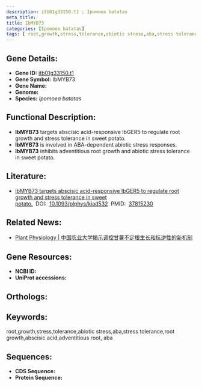```yaml
---
description: itb01g33150.t1 ; Ipomoea batatas
meta_title:
title: IbMYB73
categories: [Ipomoea batatas]
tags: [ root,growth,stress,tolerance,abiotic stress,aba,stress tolerance,root growth,abscisic acid,adventitious root, aba  ]
---
```


## Gene Details:
- **Gene ID:**	[itb01g33150.t1]()
- **Gene Symbol:** IbMYB73
- **Gene Name:** 
- **Genome:** []()
- **Species:** *Ipomoea batatas*

## Functional Description:
   - **IbMYB73** targets abscisic acid-responsive IbGER5 to regulate root growth and stress tolerance in sweet potato.
   - **IbMYB73** is involved in ABA-dependent abiotic stress responses.
   - **IbMYB73** inhibits adventitious root growth and abiotic stress tolerance in sweet potato.

## Literature:
   - [IbMYB73 targets abscisic acid-responsive IbGER5 to regulate root growth and stress tolerance in sweet potato.]( https://academic.oup.com/plphys/advance-article/doi/10.1093/plphys/kiad532/7303851?login=true)&nbsp;&nbsp;DOI:&nbsp;&nbsp;[10.1093/plphys/kiad532](https://academic.oup.com/plphys/advance-article/doi/10.1093/plphys/kiad532/7303851?login=true)&nbsp;&nbsp;PMID:&nbsp;&nbsp;[37815230](https://pubmed.ncbi.nlm.nih.gov/37815230/)

## Related News:
   - [Plant Physiology | 中国农业大学揭示调控甘薯不定根生长和抗逆性的新机制](https://mp.weixin.qq.com/s?__biz=Mzg3MDEwNDEyMg==&mid=2247557662&idx=5&sn=a71d37e7ca5281f3e6f47e8f1751c001&chksm=cf718dd418e281b822e284b2860697f695fd9725b4427fda816907e819c6795b8fec63be69bd&scene=27#wechat_redirect)

## Gene Resources:
- **NCBI ID:** [](https://www.ncbi.nlm.nih.gov/gene/?term=)
- **UniProt accessions:** [](https://www.uniprot.org/uniprotkb//entry)

## Orthologs:


## Keywords:
root,growth,stress,tolerance,abiotic stress,aba,stress tolerance,root growth,abscisic acid,adventitious root, aba 

## Sequences:
- **CDS Sequence:**
- **Protein Sequence:**
